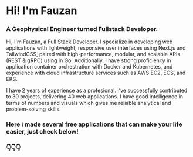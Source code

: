 # Hi! I'm Fauzan

### A Geophysical Engineer turned Fullstack Developer. 

Hi, I'm Fauzan, a Full Stack Developer. I specialize in developing web applications with lightweight, responsive user interfaces using Next.js and TailwindCSS, paired with high-performance, modular, and scalable APIs (REST & gRPC) using in Go. Additionally, I have strong proficiency in application container orchestration with Docker and Kubernetes, and experience with cloud infrastructure services such as AWS EC2, ECS, and EKS.

I have 2 years of experience as a profesional. I’ve successfully contributed to 30 projects, delivering 40 web applications. I have good intelligence in terms of numbers and visuals which gives me reliable analytical and problem-solving skills.

### Here i made several free applications that can make your life easier, just check below!

### 👇👇👇
